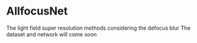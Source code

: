 # AllfocusNet
The light field super resolution methods considering the defocus blur
The dataset and network will come soon

